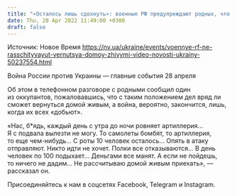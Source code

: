 ```yaml
---
title: "«Осталось лишь сдохнуть»: военные РФ предупреждают родных, что выжить уже не рассчитывают — аудиоперехват"
date: Thu, 28 Apr 2022 11:49:00 +0300
draft: false
---
```

Источник: Новое Время https://nv.ua/ukraine/events/voennye-rf-ne-rasschityvayut-vernutsya-domoy-zhivymi-video-novosti-ukrainy-50237554.html


Война России против Украины — главные события 28 апреля

Об этом в телефонном разговоре с родными сообщил один из оккупантов, пожаловавшись, что с таким положением дел вряд ли сможет вернуться домой живым, а война, вероятно, закончится, лишь, когда их всех «добьют».

«Нас, б*ядь, каждый день с утра до ночи ровняет артиллерия… Я с подвала вылезти не могу. То самолеты бомбят, то артиллерия, то еще чем-нибудь… С роты 10 человек осталось… Опять в атаку отправляют. Никто идти не хочет. Полки все отказываются… В день человек по 100 подыхает… Деньгами все манят. А если не пойдешь, то ничего не дадим… Не рассчитываю домой живым приехать», — рассказал он.

Присоединяйтесь к нам в соцсетях Facebook, Telegram и Instagram.
